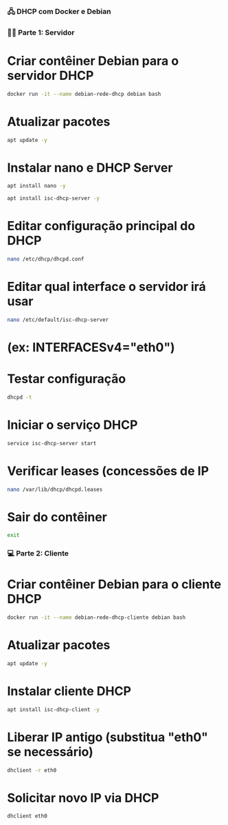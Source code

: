 ### 🖧 DHCP com Docker e Debian

### 👨‍💻 Parte 1: Servidor

# Criar contêiner Debian para o servidor DHCP
```bash
docker run -it --name debian-rede-dhcp debian bash
```

# Atualizar pacotes
```bash
apt update -y
```

# Instalar nano e DHCP Server
```bash
apt install nano -y
```
```bash
apt install isc-dhcp-server -y
```

# Editar configuração principal do DHCP
```bash
nano /etc/dhcp/dhcpd.conf
```

# Editar qual interface o servidor irá usar
```bash
nano /etc/default/isc-dhcp-server
```
# (ex: INTERFACESv4="eth0")

# Testar configuração
```bash
dhcpd -t
```

# Iniciar o serviço DHCP
```bash
service isc-dhcp-server start
```

# Verificar leases (concessões de IP
```bash
nano /var/lib/dhcp/dhcpd.leases
```

# Sair do contêiner
```bash
exit
```

### 💻 Parte 2: Cliente

# Criar contêiner Debian para o cliente DHCP
```bash
docker run -it --name debian-rede-dhcp-cliente debian bash
```

# Atualizar pacotes
```bash
apt update -y
```

# Instalar cliente DHCP
```bash
apt install isc-dhcp-client -y
```

# Liberar IP antigo (substitua "eth0" se necessário)
```bash
dhclient -r eth0
```

# Solicitar novo IP via DHCP
```bash
dhclient eth0
```
